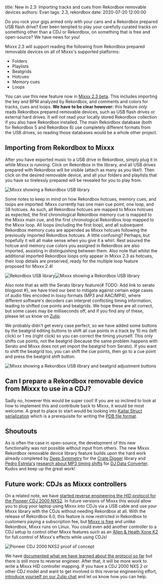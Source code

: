 title: New in 2.3: Importing tracks and cues from Rekordbox removable devices
authors: Evan
tags: 2.3, rekordbox
date: 2020-07-20 12:00:00

Do you rock your gigs armed only with your cans and a Rekordbox prepared USB flash drive? Ever been tempted to play your carefully curated tracks on something other than a CDJ or Rekordbox, on something that is free and open-source? We have news for you!

Mixxx 2.3 will support reading the following from Rekordbox prepared removable devices on all of Mixxx's supported platforms:

* Folders
* Playlists
* Beatgrids
* Hotcues
* Memory cues
* Loops

You can use this new feature now in [Mixxx 2.3 beta](/download/#unstable). This includes importing the key and BPM analyzed by Rekordbox, and comments and colors for tracks, cues and loops. **We have to be clear however:** this feature *only* reads Rekordbox prepared removable devices, such as USB flash drives or external hard drives. It *will not* read your locally stored Rekordbox collection if you also have Rekordbox installed. The main Rekordbox database (both for Rekordbox 5 and Rekordbox 6) use completely different formats from the USB drives, so reading those databases would be a whole other project.

## Importing from Rekordbox to Mixxx

After you have exported music to a USB drive in Rekordbox, simply plug it in while Mixxx is running. Click on Rekordbox in the library, and all USB drives prepared with Rekordbox will be visible (attach as many as you like!). Then click on the desired removable device, and all your folders and playlists that you have so tirelessly prepared will be revealed for you to play from.

![Mixxx showing a Rekordbox USB library]({static}/images/news/mixxx-rekordbox-usb.png)

Some notes to keep in mind on how Rekordbox hotcues, memory cues, and loops are imported: Mixxx currently has one main cue point, one loop, and 38 hotcues. As such, all Rekordbox hotcues are mapped to Mixxx hotcues as expected, the first chronological Rekordbox memory cue is mapped to the Mixxx main cue, and the first chronological Rekordbox loop mapped to the Mixxx loop. All loops (including the first loop), and all subsequent Rekordbox memory cues are appended as Mixxx hotcues following the previously imported Rekordbox hotcues. A little confusing? Perhaps, but hopefully it will all make sense when you give it a whirl. Rest assured the hotcue and memory cue colors you assigned in Rekordbox are also imported, assisting in distinguishing between them. Also note that whilst the additional imported Rekordbox loops only appear in Mixxx 2.3 as hotcues, their loop details are preserved, ready for the multiple loop feature proposed for Mixxx 2.4!

![Rekordbox USB library]({static}/images/news/rekordbox-6-usb.png)![Mixxx showing a Rekordbox USB library]({static}/images/news/mixxx-rekordbox-usb.png)

Also note that as with the Serato library feature{# TODO: Add link to serato blogpost #}, we have tried our best to mitigate against certain edge cases of audio files encoded in lossy formats (MP3 and AAC/MP4), where different software's decoders can interpret conflicting timing information, leading to shifted cue points and beatgrids. We hope these are all correct, but some cases may be milliseconds off, and if you find any of these, please let us know on [Zulip](https://mixxx.zulipchat.com).

We probably didn't get every case perfect, so we have added some buttons by the beatgrid editing buttons to shift all cue points in a track by 10 ms (left click) or 1 ms (right click) so you can correct the timing yourself. This only shifts cue points, not the beatgrid (because the same problem happens with Serato and Mixxx does not yet import the beatgrid from Serato). If you want to shift the beatgrid too, you can shift the cue points, then go to a cue point and press the beatgrid shift button.

![Mixxx showing a Rekordbox USB library and beatgrid adjustment buttons]({static}/images/news/mixxx-rekordbox-usb-beatgrid.png)

## Can I prepare a Rekordbox removable device from Mixxx to use in a CDJ?

Sadly no, however this would be super cool! If you are so inclined to look at how to implement this and contribute back to Mixxx, it would be most welcome. A great to place to start would be looking into [Kaitai Struct serialization](https://doc.kaitai.io/faq.html#writing) which is a prerequisite for writing the [PDB file format](https://github.com/Deep-Symmetry/crate-digger/blob/master/src/main/kaitai/rekordbox_pdb.ksy).

## Shoutouts

As is often the case in open-source, the development of this new functionality was not possible without input from others. The new Mixxx Rekordbox removable device library feature builds upon the hard work already completed by [Deep Symmetry](https://github.com/Deep-Symmetry) for the [Crate Digger](https://github.com/Deep-Symmetry/crate-digger) library and [Pedro Estrela's](https://github.com/pestrela) [research about MP3 timing shifts](https://github.com/digital-dj-tools/dj-data-converter/issues/3) for [DJ Data Converter](https://github.com/digital-dj-tools/dj-data-converter). Kudos and keep up the great work!

## Future work: CDJs as Mixxx controllers

On a related note, we have [started reverse engineering the HID protocol for the Pioneer CDJ 2000 NXS2](https://mixxx.zulipchat.com/#narrow/stream/113295-controller-mapping/topic/Pioneer.20CDJ-2000NXS2). In future versions of Mixxx this would allow you to plug your laptop using Mixxx into CDJs via a USB cable and use your Mixxx library with the CDJs without needing Rekordbox at all. With the release of Rekordbox 6.0, this feature is now restricted in Rekordbox to customers paying a subscription fee, but [Mixxx is free](/news/2020-05-22-you-dont-need-to-pay-for-mixxx) and unlike Rekordbox, Mixxx runs on Linux. You could even add another controller to a CDJ setup to control other Mixxx features such as an [Allen & Heath Xone K2](https://github.com/mixxxdj/mixxx/wiki/Allen-&-Heath-Xone-K2-K1) for full control of Mixxx's effects while using CDJs!

![Pioneer CDJ 2000 NXS2 proof of concept]({static}/images/news/IMG_4627.JPG)

We have [documented what we have learned about the protocol so far](https://mixb.me/CDJHidProtocol/hid-analysis/startup.html) but there is still more to reverse engineer. After that, it will be more work to write a Mixxx HID controller mapping. If you have a CDJ 2000 NXS 2 or other CDJ model and want to get involved in this reverse engineering effort, [introduce yourself on our Zulip chat](https://mixxx.zulipchat.com/#narrow/stream/109123-introduce-yourself) and let us know how you can help.
